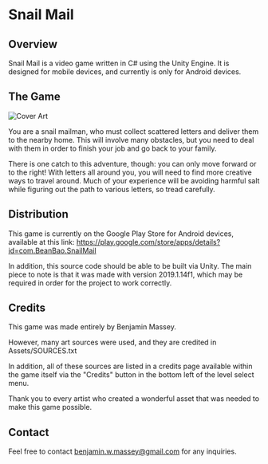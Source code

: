 # Snail Mail

## Overview

Snail Mail is a video game written in C# using the Unity Engine.
It is designed for mobile devices, and currently is only for
Android devices.

## The Game

![Cover Art](https://i.imgur.com/gr9MSsI.png)

You are a snail mailman, who must collect scattered letters and deliver them
to the nearby home. This will involve many obstacles, but you need to deal
with them in order to finish your job and go back to your family.

There is one catch to this adventure, though: you can only move forward or
to the right! With letters all around you, you will need to find more creative
ways to travel around. Much of your experience will be avoiding harmful salt
while figuring out the path to various letters, so tread carefully.

## Distribution

This game is currently on the Google Play Store for Android devices, available
at this link: https://play.google.com/store/apps/details?id=com.BeanBao.SnailMail 

In addition, this source code should be able to be built
via Unity. The main piece to note is that it was made with version 2019.1.14f1,
which may be required in order for the project to work correctly.

## Credits

This game was made entirely by Benjamin Massey.

However, many art sources were used, and they are credited in Assets/SOURCES.txt

In addition, all of these sources are listed in a credits page available
within the game itself via the "Credits" button in the bottom left of the
level select menu.

Thank you to every artist who created a wonderful asset that was needed to make
this game possible.

## Contact

Feel free to contact benjamin.w.massey@gmail.com for any inquiries.